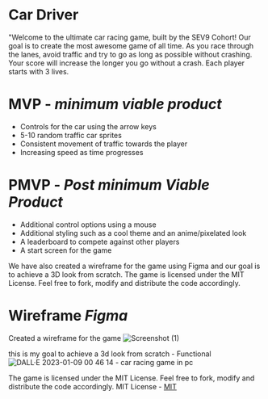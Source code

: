 # Car Driver
"Welcome to the ultimate car racing game, built by the SEV9 Cohort! Our goal is to create the most awesome game of all time. As you race through the lanes, avoid traffic and try to go as long as possible without crashing. Your score will increase the longer you go without a crash. Each player starts with 3 lives.

# MVP - *minimum viable product*
  
- Controls for the car using the arrow keys
- 5-10 random traffic car sprites
- Consistent movement of traffic towards the player
- Increasing speed as time progresses

# PMVP - *Post minimum Viable Product*

- Additional control options using a mouse
- Additional styling such as a cool theme and an anime/pixelated look
- A leaderboard to compete against other players
- A start screen for the game

We have also created a wireframe for the game using Figma and our goal is to achieve a 3D look from scratch.
The game is licensed under the MIT License. Feel free to fork, modify and distribute the code accordingly.
# Wireframe *Figma*
Created a wireframe for the game 
![Screenshot (1)](https://user-images.githubusercontent.com/115747784/212224916-24e04ae2-1c56-4bc0-b9f8-ddd1f1ff1c90.png)


this is my goal to achieve a 3d look from scratch   - Functional![DALL·E 2023-01-09 00 46 14 - car racing game in pc](https://user-images.githubusercontent.com/115747784/211247741-a31c7c4a-f16a-49b3-94ce-037c0892027d.jpg)

The game is licensed under the MIT License. Feel free to fork, modify and distribute the code accordingly.
MIT License - [MIT](https://choosealicense.com/licenses/mit/)
